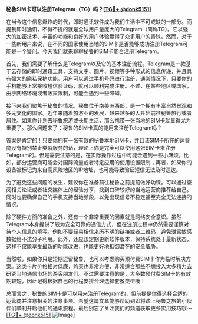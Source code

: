 **秘鲁SIM卡可以注册Telegram（TG）吗？[[TG💪+ @donk5151](https://t.me/s/donk5151)]**

在当今这个信息爆炸的时代，即时通讯软件成为我们生活中不可或缺的一部分。而提到即时通讯，不得不提的就是全球用户量庞大的Telegram（简称TG）。它以强大的加密技术、丰富的功能和良好的用户体验赢得了众多用户的青睐。然而，对于一些新用户来说，在不同的国家使用当地的SIM卡是否能够成功注册Telegram可能是一个疑问。今天我们就来聊聊秘鲁的SIM卡能否注册Telegram。

首先，我们需要了解什么是Telegram以及它的基本注册流程。Telegram是一款基于云存储的即时通讯工具，支持文字、图片、视频等多种形式的信息传递，并且具有强大的隐私保护功能。用户可以通过手机号码进行注册，通常情况下，只要你的手机能够正常接收短信验证码，就可以顺利完成注册。不过，在某些地区或国家，由于网络环境或者政策限制，可能会遇到一些障碍。

接下来我们聚焦于秘鲁的情况。秘鲁位于南美洲西部，是一个拥有丰富自然景观和多元文化的国家。近年来随着旅游业的发展，越来越多的人开始前往秘鲁旅行或者居住。如果你计划去秘鲁旅游或长期生活，那么携带一张当地的SIM卡就显得尤为重要了。那么问题来了：秘鲁的SIM卡真的能用来注册Telegram吗？

答案是肯定的！只要你拥有一张有效的秘鲁本地SIM卡，并且该SIM卡所在的运营商没有特别禁止类似服务的话，理论上你是完全可以使用这张SIM卡来注册Telegram的。但是需要注意的是，在实际操作过程中可能会遇到一些小麻烦。比如，部分运营商可能会对国际流量或者特定应用的使用设置限制；再者，如果你的设备被标记为来自高风险地区的IP地址，也可能导致验证短信无法及时送达。

为了避免这些问题的发生，建议你在准备前往秘鲁之前提前做好功课。可以通过查阅相关论坛或者社交媒体上的经验分享，找到口碑较好的当地运营商推荐给自己。同时也要确保自己的手机支持当地频段，以免出现信号不稳定甚至完全无法连接的情况。

除了硬件方面的准备之外，还有一个非常重要的因素就是网络安全意识。虽然Telegram本身提供了较为安全可靠的通信方式，但在注册过程中仍然需要谨慎对待个人信息的填写。例如不要轻易相信来历不明的链接或者二维码，避免泄露敏感数据给不法分子利用。此外，还应该定期更新软件版本，保持系统处于最新状态，这样不仅能享受最新的功能改进，也能更好地抵御潜在的安全威胁。

当然啦，如果你只是短期逗留秘鲁，也可以考虑购买预付费SIM卡作为临时解决方案。这类卡片价格相对低廉，购买也非常方便，非常适合那些不想投入太多精力去研究当地通信市场的游客朋友们。不过需要注意的是，大多数预付费SIM卡的有效期较短，因此记得根据自己的行程安排合理选择套餐类型哦！

总而言之，秘鲁的SIM卡是可以用来注册Telegram的，但前提是你得选择合适的运营商并注意相关的注意事项。希望这篇文章能够帮助到即将踏上秘鲁之旅的小伙伴们顺利开启他们的通讯旅程。最后别忘了关注我们的频道获取更多实用技巧哦～[[TG💪+ @donk5151](https://t.me/s/donk5151) ![Image](https://i.postimg.cc/rwNCRYN7/Snipaste-2025-04-30-17-27-05.png)]